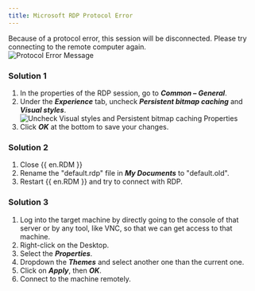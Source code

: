 ```yaml
---
title: Microsoft RDP Protocol Error
---
```

Because of a protocol error, this session will be disconnected. Please try connecting to the remote computer again.  
![Protocol Error Message](https://webdevolutions.azureedge.net/docs/en/kb/KB4261.png)

### Solution 1

1. In the properties of the RDP session, go to ***Common – General***.
1. Under the ***Experience*** tab, uncheck ***Persistent bitmap caching*** and ***Visual styles***.
![Uncheck Visual styles and Persistent bitmap caching Properties](https://webdevolutions.azureedge.net/docs/en/kb/KB4262.png)
1. Click ***OK*** at the bottom to save your changes.

### Solution 2

1. Close {{ en.RDM }}
1. Rename the "default.rdp" file in ***My Documents*** to "default.old".
1. Restart {{ en.RDM }} and try to connect with RDP.

### Solution 3

1. Log into the target machine by directly going to the console of that server or by any tool, like VNC, so that we can get access to that machine.
1. Right-click on the Desktop.
1. Select the ***Properties***.
1. Dropdown the ***Themes*** and select another one than the current one.
1. Click on ***Apply***, then ***OK***.
1. Connect to the machine remotely.

